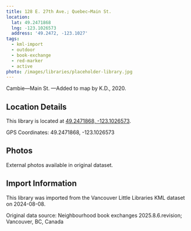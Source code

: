 ```yaml
---
title: 128 E. 27th Ave.; Quebec—Main St.
location:
  lat: 49.2471868
  lng: -123.1026573
  address: '49.2472, -123.1027'
tags:
  - kml-import
  - outdoor
  - book-exchange
  - red-marker
  - active
photo: /images/libraries/placeholder-library.jpg
---
```

Cambie—Main St.
—Added to map by K.D., 2020. 

## Location Details

This library is located at [49.2471868, -123.1026573](https://www.google.com/maps?q=49.2471868,-123.1026573).

GPS Coordinates: 49.2471868, -123.1026573

## Photos

External photos available in original dataset.

## Import Information

This library was imported from the Vancouver Little Libraries KML dataset on 2024-08-08.

Original data source: Neighbourhood book exchanges 2025.8.6.revision; Vancouver, BC, Canada
